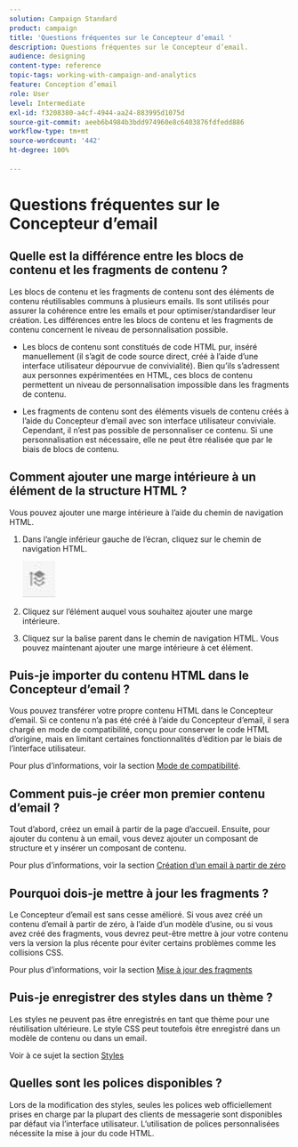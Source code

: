 ```yaml
---
solution: Campaign Standard
product: campaign
title: 'Questions fréquentes sur le Concepteur d’email '
description: Questions fréquentes sur le Concepteur d’email.
audience: designing
content-type: reference
topic-tags: working-with-campaign-and-analytics
feature: Conception d’email
role: User
level: Intermediate
exl-id: f3208380-a4cf-4944-aa24-883995d1075d
source-git-commit: aeeb6b4984b3bdd974960e8c6403876fdfedd886
workflow-type: tm+mt
source-wordcount: '442'
ht-degree: 100%

---
```


# Questions fréquentes sur le Concepteur d’email

## Quelle est la différence entre les blocs de contenu et les fragments de contenu ?

Les blocs de contenu et les fragments de contenu sont des éléments de contenu réutilisables communs à plusieurs emails. Ils sont utilisés pour assurer la cohérence entre les emails et pour optimiser/standardiser leur création. Les différences entre les blocs de contenu et les fragments de contenu concernent le niveau de personnalisation possible.

* Les blocs de contenu sont constitués de code HTML pur, inséré manuellement (il s’agit de code source direct, créé à l’aide d’une interface utilisateur dépourvue de convivialité). Bien qu’ils s’adressent aux personnes expérimentées en HTML, ces blocs de contenu permettent un niveau de personnalisation impossible dans les fragments de contenu.

* Les fragments de contenu sont des éléments visuels de contenu créés à l’aide du Concepteur d’email avec son interface utilisateur conviviale. Cependant, il n’est pas possible de personnaliser ce contenu. Si une personnalisation est nécessaire, elle ne peut être réalisée que par le biais de blocs de contenu.

## Comment ajouter une marge intérieure à un élément de la structure HTML ?

Vous pouvez ajouter une marge intérieure à l’aide du chemin de navigation HTML.

1. Dans l’angle inférieur gauche de l’écran, cliquez sur le chemin de navigation HTML.

   ![](assets/do-not-localize/breadcrumb.png)

1. Cliquez sur l’élément auquel vous souhaitez ajouter une marge intérieure.
1. Cliquez sur la balise parent dans le chemin de navigation HTML.
Vous pouvez maintenant ajouter une marge intérieure à cet élément.

## Puis-je importer du contenu HTML dans le Concepteur d’email ?

Vous pouvez transférer votre propre contenu HTML dans le Concepteur d’email. Si ce contenu n’a pas été créé à l’aide du Concepteur d’email, il sera chargé en mode de compatibilité, conçu pour conserver le code HTML d’origine, mais en limitant certaines fonctionnalités d’édition par le biais de l’interface utilisateur.

Pour plus d’informations, voir la section [Mode de compatibilité](../../designing/using/using-existing-content.md#compatibility-mode).

## Comment puis-je créer mon premier contenu d’email ?

Tout d’abord, créez un email à partir de la page d’accueil.
Ensuite, pour ajouter du contenu à un email, vous devez ajouter un composant de structure et y insérer un composant de contenu.

Pour plus d’informations, voir la section [Création d’un email à partir de zéro](../../designing/using/quick-start.md#from-scratch-email)

## Pourquoi dois-je mettre à jour les fragments ?

Le Concepteur d’email est sans cesse amélioré. Si vous avez créé un contenu d’email à partir de zéro, à l’aide d’un modèle d’usine, ou si vous avez créé des fragments, vous devrez peut-être mettre à jour votre contenu vers la version la plus récente pour éviter certains problèmes comme les collisions CSS.

Pour plus d’informations, voir la section [Mise à jour des fragments](../../designing/using/designing-content-in-adobe-campaign.md#email-designer-updates)

## Puis-je enregistrer des styles dans un thème ?

Les styles ne peuvent pas être enregistrés en tant que thème pour une réutilisation ultérieure. Le style CSS peut toutefois être enregistré dans un modèle de contenu ou dans un email.

Voir à ce sujet la section [Styles](../../designing/using/styles.md)

## Quelles sont les polices disponibles ?

Lors de la modification des styles, seules les polices web officiellement prises en charge par la plupart des clients de messagerie sont disponibles par défaut via l’interface utilisateur. L’utilisation de polices personnalisées nécessite la mise à jour du code HTML.
